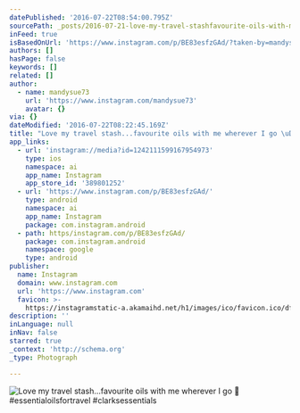 ```yaml
---
datePublished: '2016-07-22T08:54:00.795Z'
sourcePath: _posts/2016-07-21-love-my-travel-stashfavourite-oils-with-me-wherever-i-go.md
inFeed: true
isBasedOnUrl: 'https://www.instagram.com/p/BE83esfzGAd/?taken-by=mandysue73'
authors: []
hasPage: false
keywords: []
related: []
author:
  - name: mandysue73
    url: 'https://www.instagram.com/mandysue73'
    avatar: {}
via: {}
dateModified: '2016-07-22T08:22:45.169Z'
title: "Love my travel stash...favourite oils with me wherever I go \uD83D\uDE0A #essentialoilsfortravel #clarksessentials"
app_links:
  - url: 'instagram://media?id=1242111599167954973'
    type: ios
    namespace: ai
    app_name: Instagram
    app_store_id: '389801252'
  - url: 'https://www.instagram.com/p/BE83esfzGAd/'
    type: android
    namespace: ai
    app_name: Instagram
    package: com.instagram.android
  - path: https/instagram.com/p/BE83esfzGAd/
    package: com.instagram.android
    namespace: google
    type: android
publisher:
  name: Instagram
  domain: www.instagram.com
  url: 'https://www.instagram.com'
  favicon: >-
    https://instagramstatic-a.akamaihd.net/h1/images/ico/favicon.ico/dfa85bb1fd63.ico
description: ''
inLanguage: null
inNav: false
starred: true
_context: 'http://schema.org'
_type: Photograph

---
```

![Love my travel stash...favourite oils with me wherever I go  #essentialoilsfortravel #clarksessentials](https://imgflo.herokuapp.com/graph/vahj1ThiexotieMo/cb51627bedb2c89f5b9fc8c8550d7fa6/noop.jpg?input=https%3A%2F%2Fscontent.cdninstagram.com%2Ft51.2885-15%2Fs640x640%2Fsh0.08%2Fe35%2F13150748_567197446774072_1150971770_n.jpg%3Fig_cache_key%3DMTI0MjExMTU5OTE2Nzk1NDk3Mw%253D%253D.2)